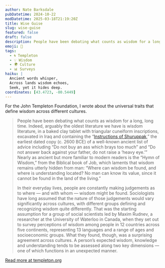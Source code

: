 ```yaml
---
author: Nate Barksdale
pubDatetime: 2024-10-22
modDatetime: 2025-03-18T21:19:20Z
title: Wise Guise
slug: wise-guise
featured: false
draft: false
description: People have been debating what counts as wisdom for a long, long time. Indeed, arguably the oldest literature we have is wisdom literature.
emoji: 🧠
tags:
  - 🌀 Templeton
  - 💡 Wisdom
  - 🌍 Culture
  - 📊 Surveys
haiku: |
  Ancient words whisper,  
  Across lands wisdom echoes,  
  Seek, yet it hides deep.
coordinates: [43.4723, -80.5449]
---
```


For the John Templeton Foundation, I wrote about the universal traits that define wisdom across different cultures.

> People have been debating what counts as wisdom for a long, long time. Indeed, arguably the oldest literature we have is wisdom literature, in a baked clay tablet with triangular cuneiform inscriptions, excavated in Iraq and containing the “[Instructions of Shuruppak](https://archive.org/details/instructions-of-shuruppak/mode/2up),” the earliest dated copy (c. 2600 BCE) of a well-known ancient list of advice including “Do not buy an ass which brays too much” and “Do not answer back against your father, do not raise a ‘heavy eye.’” Nearly as ancient but more familiar to modern readers is the “Hymn of Wisdom,” from the Biblical book of Job, which laments that wisdom remains utterly hidden from man: “Where can wisdom be found, and where is understanding located? No man can know its value, since it cannot be found in the land of the living.”
>
> In their everyday lives, people are constantly making judgements as to where — and with whom — wisdom might be found. Sociologists have long assumed that the nature of those judgements would vary significantly across cultures, with different groups defining and recognizing wisdom quite differently. That was the starting assumption for a group of social scientists led by Maxim Rudnev, a researcher at the University of Waterloo in Canada, when they set out to survey perceptions of wisdom among people in 12 countries across five continents, representing 13 languages and a range of ages and socioeconomic groups. What they found, though, was a surprising agreement across cultures. A person’s expected wisdom, knowledge and understanding tends to be assessed along two key dimensions — one of which functions in an unexpected manner.

[Read more at templeton.org](https://www.templeton.org/news/wise-guise)

